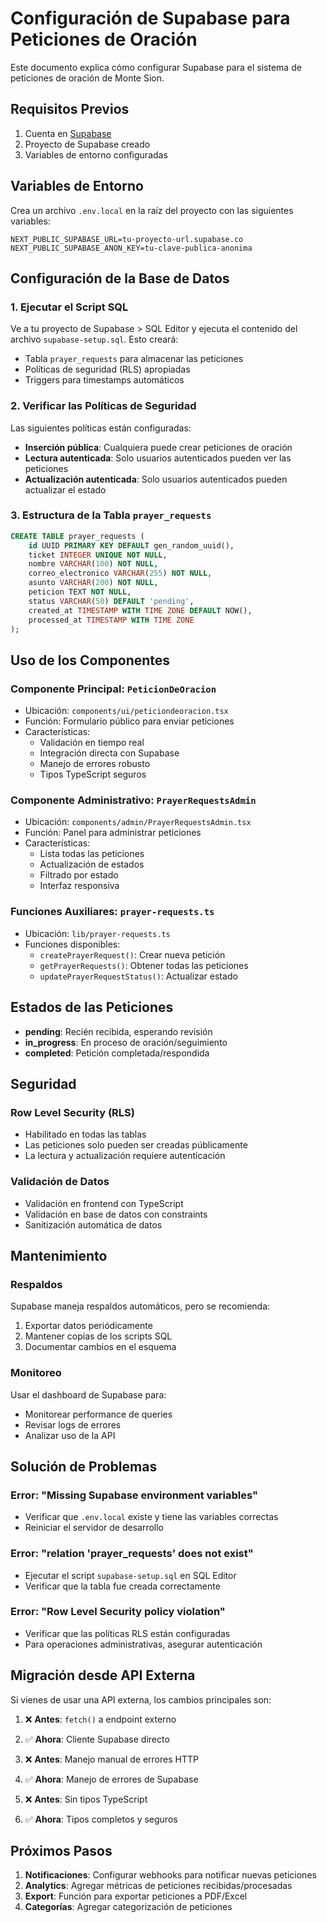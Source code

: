 # Configuración de Supabase para Peticiones de Oración

Este documento explica cómo configurar Supabase para el sistema de peticiones de oración de Monte Sion.

## Requisitos Previos

1. Cuenta en [Supabase](https://supabase.com)
2. Proyecto de Supabase creado
3. Variables de entorno configuradas

## Variables de Entorno

Crea un archivo `.env.local` en la raíz del proyecto con las siguientes variables:

```env
NEXT_PUBLIC_SUPABASE_URL=tu-proyecto-url.supabase.co
NEXT_PUBLIC_SUPABASE_ANON_KEY=tu-clave-publica-anonima
```

## Configuración de la Base de Datos

### 1. Ejecutar el Script SQL

Ve a tu proyecto de Supabase > SQL Editor y ejecuta el contenido del archivo `supabase-setup.sql`. Esto creará:

- Tabla `prayer_requests` para almacenar las peticiones
- Políticas de seguridad (RLS) apropiadas
- Triggers para timestamps automáticos

### 2. Verificar las Políticas de Seguridad

Las siguientes políticas están configuradas:

- **Inserción pública**: Cualquiera puede crear peticiones de oración
- **Lectura autenticada**: Solo usuarios autenticados pueden ver las peticiones
- **Actualización autenticada**: Solo usuarios autenticados pueden actualizar el estado

### 3. Estructura de la Tabla `prayer_requests`

```sql
CREATE TABLE prayer_requests (
    id UUID PRIMARY KEY DEFAULT gen_random_uuid(),
    ticket INTEGER UNIQUE NOT NULL,
    nombre VARCHAR(100) NOT NULL,
    correo_electronico VARCHAR(255) NOT NULL,
    asunto VARCHAR(200) NOT NULL,
    peticion TEXT NOT NULL,
    status VARCHAR(50) DEFAULT 'pending',
    created_at TIMESTAMP WITH TIME ZONE DEFAULT NOW(),
    processed_at TIMESTAMP WITH TIME ZONE
);
```

## Uso de los Componentes

### Componente Principal: `PeticionDeOracion`

- Ubicación: `components/ui/peticiondeoracion.tsx`
- Función: Formulario público para enviar peticiones
- Características:
  - Validación en tiempo real
  - Integración directa con Supabase
  - Manejo de errores robusto
  - Tipos TypeScript seguros

### Componente Administrativo: `PrayerRequestsAdmin`

- Ubicación: `components/admin/PrayerRequestsAdmin.tsx`
- Función: Panel para administrar peticiones
- Características:
  - Lista todas las peticiones
  - Actualización de estados
  - Filtrado por estado
  - Interfaz responsiva

### Funciones Auxiliares: `prayer-requests.ts`

- Ubicación: `lib/prayer-requests.ts`
- Funciones disponibles:
  - `createPrayerRequest()`: Crear nueva petición
  - `getPrayerRequests()`: Obtener todas las peticiones
  - `updatePrayerRequestStatus()`: Actualizar estado

## Estados de las Peticiones

- **pending**: Recién recibida, esperando revisión
- **in_progress**: En proceso de oración/seguimiento
- **completed**: Petición completada/respondida

## Seguridad

### Row Level Security (RLS)

- Habilitado en todas las tablas
- Las peticiones solo pueden ser creadas públicamente
- La lectura y actualización requiere autenticación

### Validación de Datos

- Validación en frontend con TypeScript
- Validación en base de datos con constraints
- Sanitización automática de datos

## Mantenimiento

### Respaldos

Supabase maneja respaldos automáticos, pero se recomienda:

1. Exportar datos periódicamente
2. Mantener copias de los scripts SQL
3. Documentar cambios en el esquema

### Monitoreo

Usar el dashboard de Supabase para:

- Monitorear performance de queries
- Revisar logs de errores
- Analizar uso de la API

## Solución de Problemas

### Error: "Missing Supabase environment variables"

- Verificar que `.env.local` existe y tiene las variables correctas
- Reiniciar el servidor de desarrollo

### Error: "relation 'prayer_requests' does not exist"

- Ejecutar el script `supabase-setup.sql` en SQL Editor
- Verificar que la tabla fue creada correctamente

### Error: "Row Level Security policy violation"

- Verificar que las políticas RLS están configuradas
- Para operaciones administrativas, asegurar autenticación

## Migración desde API Externa

Si vienes de usar una API externa, los cambios principales son:

1. ❌ **Antes**: `fetch()` a endpoint externo
2. ✅ **Ahora**: Cliente Supabase directo

3. ❌ **Antes**: Manejo manual de errores HTTP
4. ✅ **Ahora**: Manejo de errores de Supabase

5. ❌ **Antes**: Sin tipos TypeScript
6. ✅ **Ahora**: Tipos completos y seguros

## Próximos Pasos

1. **Notificaciones**: Configurar webhooks para notificar nuevas peticiones
2. **Analytics**: Agregar métricas de peticiones recibidas/procesadas
3. **Export**: Función para exportar peticiones a PDF/Excel
4. **Categorías**: Agregar categorización de peticiones